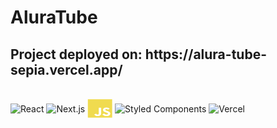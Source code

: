 # AluraTube
<h2>Project deployed on: https://alura-tube-sepia.vercel.app/</h2>

<div style="display: inline_block"><br>
  <img align="center" alt="React" height="30" width="40" src="https://cdn.jsdelivr.net/gh/devicons/devicon/icons/react/react-original.svg">
  <img align="center" alt="Next.js" height="30" width="30" src="https://cdn.jsdelivr.net/gh/devicons/devicon/icons/nextjs/nextjs-original.svg"/>
  <img align="center" alt="Js" height="30" width="40" src="https://raw.githubusercontent.com/devicons/devicon/master/icons/javascript/javascript-plain.svg">
  <img align="center" alt="Styled Components" height="40" width="50" src="https://miro.medium.com/max/318/1*7jRD5QhgARucFKvRHFxpOg.png" />
  <img align="center" alt="Vercel" height="30" width="30" src="https://assets.vercel.com/image/upload/v1588805858/repositories/vercel/logo.png" />
</div>
